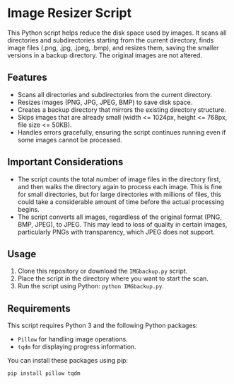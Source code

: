 # Image Resizer Script

This Python script helps reduce the disk space used by images. It scans all directories and subdirectories starting from the current directory, finds image files (.png, .jpg, .jpeg, .bmp), and resizes them, saving the smaller versions in a backup directory. The original images are not altered.

## Features

- Scans all directories and subdirectories from the current directory.
- Resizes images (PNG, JPG, JPEG, BMP) to save disk space. 
- Creates a backup directory that mirrors the existing directory structure.
- Skips images that are already small (width <= 1024px, height <= 768px, file size <= 50KB).
- Handles errors gracefully, ensuring the script continues running even if some images cannot be processed.

## Important Considerations

- The script counts the total number of image files in the directory first, and then walks the directory again to process each image. This is fine for small directories, but for large directories with millions of files, this could take a considerable amount of time before the actual processing begins.
- The script converts all images, regardless of the original format (PNG, BMP, JPEG), to JPEG. This may lead to loss of quality in certain images, particularly PNGs with transparency, which JPEG does not support.

## Usage

1. Clone this repository or download the `IMGbackup.py` script.
2. Place the script in the directory where you want to start the scan.
3. Run the script using Python: `python IMGbackup.py`.

## Requirements

This script requires Python 3 and the following Python packages:

- `Pillow` for handling image operations.
- `tqdm` for displaying progress information.

You can install these packages using pip:

```bash
pip install pillow tqdm

